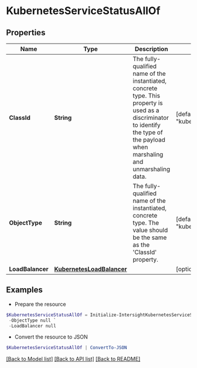 # KubernetesServiceStatusAllOf
## Properties

Name | Type | Description | Notes
------------ | ------------- | ------------- | -------------
**ClassId** | **String** | The fully-qualified name of the instantiated, concrete type. This property is used as a discriminator to identify the type of the payload when marshaling and unmarshaling data. | [default to "kubernetes.ServiceStatus"]
**ObjectType** | **String** | The fully-qualified name of the instantiated, concrete type. The value should be the same as the &#39;ClassId&#39; property. | [default to "kubernetes.ServiceStatus"]
**LoadBalancer** | [**KubernetesLoadBalancer**](KubernetesLoadBalancer.md) |  | [optional] 

## Examples

- Prepare the resource
```powershell
$KubernetesServiceStatusAllOf = Initialize-IntersightKubernetesServiceStatusAllOf  -ClassId null `
 -ObjectType null `
 -LoadBalancer null
```

- Convert the resource to JSON
```powershell
$KubernetesServiceStatusAllOf | ConvertTo-JSON
```

[[Back to Model list]](../README.md#documentation-for-models) [[Back to API list]](../README.md#documentation-for-api-endpoints) [[Back to README]](../README.md)

